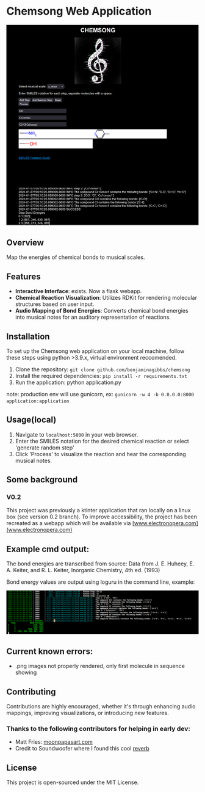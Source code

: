 # Chemsong Web Application

![Chemsong Window](static/images/chemsong_window.png)

## Overview

Map the energies of chemical bonds to musical scales.

## Features

- **Interactive Interface**: exists. Now a flask webapp.
- **Chemical Reaction Visualization**: Utilizes RDKit for  rendering molecular structures based on user input.
- **Audio Mapping of Bond Energies**: Converts chemical bond energies into musical notes for an auditory representation of reactions.

## Installation
To set up the Chemsong web application on your local machine, follow these steps using python >3.9.x, virtual environment reccomended.
1. Clone the repository:
`git clone github.com/benjaminagibbs/chemsong`
2. Install the required dependencies:
`pip install -r requirements.txt`
3. Run the application:
python application.py

note: production env will use gunicorn, ex:
`gunicorn -w 4 -b 0.0.0.0:8000 application:application`

## Usage(local)
1. Navigate to `localhost:5000` in your web browser.
2. Enter the SMILES notation for the desired chemical reaction or select 'generate random step'
3. Click 'Process' to visualize the reaction and hear the corresponding musical notes.


## Some background

### V0.2
This project was previously a ktinter application that ran locally on a linux box (see version 0.2 branch). To improve accessibility, the project has been recreated as a webapp which will be available via [www.electronopera.com](www.electronopera.com)


## Example cmd output:
The bond energies are transcribed from source: Data from J. E. Huheey, E. A. Keiter, and R. L. Keiter, Inorganic Chemistry, 4th ed. (1993)

Bond energy values are output using loguru in the command line, example:

![Chemsong Command Line Output](static/images/chemsong_cmd_output.png)

## Current known errors:
- .png images not properly rendered, only first molecule in sequence showing

## Contributing

Contributions are highly encouraged, whether it's through enhancing audio mappings, improving visualizations, or introducing new features.

### Thanks to the following contributors for helping in early dev:
- Matt Fries: [moonpapasart.com](https://www.moonpapasart.com)
- Credit to Soundwoofer where I found this cool [reverb](https://soundwoofer.com/Component/Component/70af1a19-74dd-4e84-a9a8-b1147defa1c1)


## License

This project is open-sourced under the MIT License.
